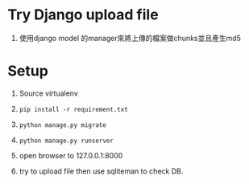 # Try Django upload file

1. 使用django model 的manager來將上傳的檔案做chunks並且產生md5

# Setup

1. Source virtualenv

2. `pip install -r requirement.txt`

3. `python manage.py migrate`

4. `python manage.py runserver`

5. open browser to 127.0.0.1:8000

6. try to upload file then use sqliteman to check DB.

